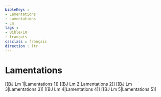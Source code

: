 ```yaml
---
bibleKeys : 
- Lamentations
- Lamentations
- Lm
tags : 
- Bible/Lm
- français
cssclass : français
direction : ltr
---
```


# Lamentations

[[BJ Lm 1|Lamentations 1]]
[[BJ Lm 2|Lamentations 2]]
[[BJ Lm 3|Lamentations 3]]
[[BJ Lm 4|Lamentations 4]]
[[BJ Lm 5|Lamentations 5]]
